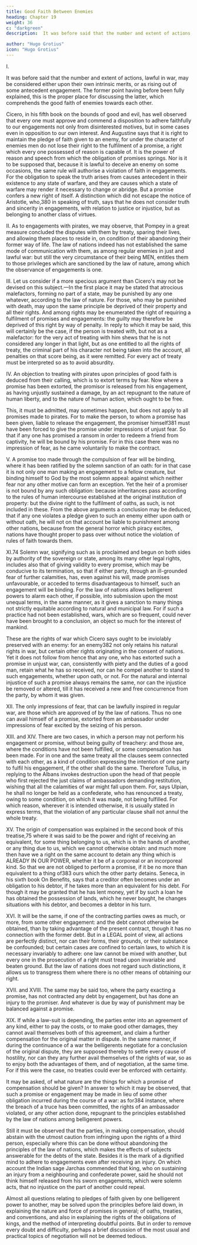 ```yaml
---
title: Good Faith Between Enemies
heading: Chapter 19
weight: 36
c: "darkgreen"
description:  It was before said that the number and extent of actions, lawful in war, may be considered either upon their own intrinsic merits, or as rising out of some antecedent engagement

author: "Hugo Grotius"
icon: "Hugo Grotius"
---
```




<!-- Good faith due to enemies of every description—Due even to pirates, and others of the same kind, in all treaties with them—A promise given to them, binding, when not extorted by fear—Oaths to be inviolably observed—The law of nations does not allow fear to be alleged as an exception to the above rules—Good faith to be observed even to a treacherous enemy—This obligation ceases, where one of the parties violates his engagements—Or refuses a just compensation—Even where the obligation arose from a different contract—From loss occasioned—Or from a penalty—Application of these principles to war. -->

I. 

It was before said that the number and extent of actions, lawful in war, may be considered either upon their own intrinsic merits, or as rising out of some antecedent engagement. The former point having before been fully explained, this is the proper place for discussing the latter, which comprehends the good faith of enemies towards each other.

Cicero, in his fifth book on the bounds of good and evil, has well observed that every one must approve and commend a disposition to adhere faithfully to our engagements not only from disinterested motives, but in some cases even in opposition to our own interest. And Augustine says that it is right to maintain the pledge of faith given to an enemy, for under the character of enemies men do not lose their right to the fulfilment of a promise, a right which every one possessed of reason is capable of. It is the power of reason and speech from which the obligation of promises springs. Nor is it to be supposed that, because it is lawful to deceive an enemy on some occasions, the same rule will authorise a violation of faith in engagements. For the obligation to speak the truth arises from causes antecedent in their existence to any state of warfare, and they are causes which a state of warfare may render it necessary to change or abridge. But a promise confers a new right of itself. A distinction which did not escape the notice of Aristotle, who,380 in speaking of truth, says that he does not consider truth and sincerity in engagements, with relation to justice or injustice, but as belonging to another class of virtues.

II. As to engagements with pirates, we may observe, that Pompey in a great measure concluded the disputes with them by treaty, sparing their lives, and allowing them places to reside in, on condition of their abandoning their former way of life. The law of nations indeed has not established the same mode of communication with them, as among regular enemies in just and lawful war: but still the very circumstance of their being MEN, entitles them to those privileges which are sanctioned by the law of nature, among which the observance of engagements is one.

III. Let us consider if a more specious argument than Cicero's may not be devised on this subject.—In the first place it may be stated that atrocious malefactors, forming no part of a state, may be punished by any one whatever, according to the law of nature. For those, who may be punished with death, may upon the same principle be deprived of their property and all their rights. And among rights may be enumerated the right of requiring a fulfilment of promises and engagements: the guilty may therefore be deprived of this right by way of penalty. In reply to which it may be said, this will certainly be the case, if the person is treated with, but not as a malefactor: for the very act of treating with him shews that he is not considered any longer in that light, but as one entitled to all the rights of treaty, the criminal part of his character not being taken into the account, all penalties on that score being, as it were remitted. For every act of treaty must be interpreted so as to avoid absurdity.

IV. An objection to treating with pirates upon principles of good faith is deduced from their calling, which is to extort terms by fear. Now where a promise has been extorted, the promisor is released from his engagement, as having unjustly sustained a damage, by an act repugnant to the nature of human liberty, and to the nature of human action, which ought to be free.

This, it must be admitted, may sometimes happen, but does not apply to all promises made to pirates. For to make the person, to whom a promise has been given, liable to release the engagement, the promiser himself381 must have been forced to give the promise under impressions of unjust fear. So that if any one has promised a ransom in order to redeem a friend from captivity, he will be bound by his promise. For in this case there was no impression of fear, as he came voluntarily to make the contract.

V. A promise too made through the compulsion of fear will be binding, where it has been ratified by the solemn sanction of an oath: for in that case it is not only one man making an engagement to a fellow creature, but binding himself to God by the most solemn appeal: against which neither fear nor any other motive can form an exception. Yet the heir of a promiser is not bound by any such obligation: because inheritances pass according to the rules of human intercourse established at the original institution of property: but the divine right to the fulfilment of oaths, as such, is not included in these. From the above arguments a conclusion may be deduced, that if any one violates a pledge given to such an enemy either upon oath or without oath, he will not on that account be liable to punishment among other nations, because from the general horror which piracy excites, nations have thought proper to pass over without notice the violation of rules of faith towards them.

XI.74 Solemn war, signifying such as is proclaimed and begun on both sides by authority of the sovereign or state, among its many other legal rights, includes also that of giving validity to every promise, which may be conducive to its termination, so that if either party, through an ill-grounded fear of further calamities, has, even against his will, made promises unfavourable, or acceded to terms disadvantageous to himself, such an engagement will be binding. For the law of nations allows belligerent powers to alarm each other, if possible, into submission upon the most unequal terms, in the same manner, as it gives a sanction to many things not strictly equitable according to natural and municipal law. For if such a practice had not been established, wars, which are so frequent, could never have been brought to a conclusion, an object so much for the interest of mankind.

These are the rights of war which Cicero says ought to be inviolably preserved with an enemy: for an enemy382 not only retains his natural rights in war, but certain other rights originating in the consent of nations. Yet it does not follow from hence that any one, who has extorted such a promise in unjust war, can, consistently with piety and the duties of a good man, retain what he has so received, nor can he compel another to stand to such engagements, whether upon oath, or not. For the natural and internal injustice of such a promise always remains the same, nor can the injustice be removed or altered, till it has received a new and free concurrence from the party, by whom it was given.

XII. The only impressions of fear, that can be lawfully inspired in regular war, are those which are approved of by the law of nations. Thus no one can avail himself of a promise, extorted from an ambassador under impressions of fear excited by the seizing of his person.

XIII. and XIV. There are two cases, in which a person may not perform his engagement or promise, without being guilty of treachery: and those are, where the conditions have not been fulfilled, or some compensation has been made. For in one and the same treaty all the clauses seem connected with each other, as a kind of condition expressing the intention of one party to fulfil his engagement, if the other shall do the same. Therefore Tullus, in replying to the Albans invokes destruction upon the head of that people who first rejected the just claims of ambassadors demanding restitution, wishing that all the calamities of war might fall upon them. For, says Ulpian, he shall no longer be held as a confederate, who has renounced a treaty, owing to some condition, on which it was made, not being fulfilled. For which reason, wherever it is intended otherwise, it is usually stated in express terms, that the violation of any particular clause shall not annul the whole treaty.

XV. The origin of compensation was explained in the second book of this treatise,75 where it was said to be the power and right of receiving an equivalent, for some thing belonging to us, which is in the hands of another, or any thing due to us, which we cannot otherwise obtain: and much more then have we a right on the same account to detain any thing which is ALREADY IN OUR POWER, whether it be of a corporeal or an incorporeal kind. So that we are not obliged to perform a promise, if it be no more than equivalent to a thing of383 ours which the other party detains. Seneca, in his sixth book On Benefits, says that a creditor often becomes under an obligation to his debtor, if he takes more than an equivalent for his debt. For though it may be granted that he has lent money, yet if by such a loan he has obtained the possession of lands, which he never bought, he changes situations with his debtor, and becomes a debtor in his turn.

XVI. It will be the same, if one of the contracting parties owes as much, or more, from some other engagement: and the debt cannot otherwise be obtained, than by taking advantage of the present contract, though it has no connection with the former debt. But in a LEGAL point of view, all actions are perfectly distinct, nor can their forms, their grounds, or their substance be confounded; but certain cases are confined to certain laws, to which it is necessary invariably to adhere: one law cannot be mixed with another, but every one in the prosecution of a right must tread upon invariable and beaten ground. But the law of nations does not regard such distinctions, it allows us to transgress them where there is no other means of obtaining our right.

XVII. and XVIII. The same may be said too, where the party exacting a promise, has not contracted any debt by engagement, but has done an injury to the promiser. And whatever is due by way of punishment may be balanced against a promise.

XIX. If while a law-suit is depending, the parties enter into an agreement of any kind, either to pay the costs, or to make good other damages, they cannot avail themselves both of this agreement, and claim a further compensation for the original matter in dispute. In the same manner, if during the continuance of a war the belligerents negotiate for a conclusion of the original dispute, they are supposed thereby to settle every cause of hostility, nor can they any further avail themselves of the rights of war, so as to enjoy both the advantages of them, and of negotiation, at the same time. For if this were the case, no treaties could ever be enforced with certainty.

It may be asked, of what nature are the things for which a promise of compensation should be given? In answer to which it may be observed, that such a promise or engagement may be made in lieu of some other obligation incurred during the course of a war: as for384 instance, where the breach of a truce has been committed, the rights of an ambassador violated, or any other action done, repugnant to the principles established by the law of nations among belligerent powers.

Still it must be observed that the parties, in making compensation, should abstain with the utmost caution from infringing upon the rights of a third person, especially where this can be done without abandoning the principles of the law of nations, which makes the effects of subjects answerable for the debts of the state. Besides it is the mark of a dignified mind to adhere to engagements even after receiving an injury. On which account the Indian sage Jarchas commended that king, who on sustaining an injury from a neighbouring and confederate power, said he should not think himself released from his sworn engagements, which were solemn acts, that no injustice on the part of another could repeal.

Almost all questions relating to pledges of faith given by one belligerent power to another, may be solved upon the principles before laid down, in explaining the nature and force of promises in general; of oaths, treaties, and conventions, and also in explaining the rights of the obligations of kings, and the method of interpreting doubtful points. But in order to remove every doubt and difficulty, perhaps a brief discussion of the most usual and practical topics of negotiation will not be deemed tedious.


